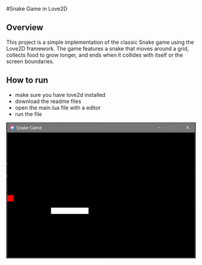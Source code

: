 #Snake Game in Love2D

## Overview
This project is a simple implementation of the classic Snake game using the Love2D framework. The game features a snake that moves around a grid, collects food to grow longer, and ends when it collides with itself or the screen boundaries.

## How to run
- make sure you have love2d installed
- download the readme files
- open the main.lua file with a editor
- run the file

![](snake_screenshot.JPG)
